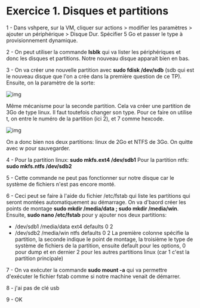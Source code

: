 # **Exercice 1. Disques et partitions**

1 - Dans vshpere, sur la VM, cliquer sur actions > modifier les paramètres > ajouter un périphérique > Disque Dur. Spécifier 5 Go et passer le type à provisionnement dynamique.

2 - On peut utiliser la commande **lsblk** qui va lister les périphériques et donc les disques et partitions. Notre nouveau disque apparait bien en bas.

3 - On va créer une nouvelle partition avec **sudo fdisk /dev/sdb** (sdb qui est le nouveau disque que l'on a crée dans la première question de ce TP).
Ensuite, on la paramètre de la sorte:

![img](tp5_exo1_1.png)

Même mécanisme pour la seconde partition. Cela va créer une partition de 3Go de type linux. Il faut toutefois changer son type. Pour ce faire on utilise t, on entre le numéro de la partition (ici 2), et 7 comme hexcode.

![img](tp5_exo1_2.png)

On a donc bien nos deux partitions: linux de 2Go et NTFS de 3Go. On quitte avec w pour sauvegarder.

4 - Pour la partition linux: **sudo mkfs.ext4 /dev/sdb1**
Pour la partition ntfs: **sudo mkfs.ntfs /dev/sdb2**

5 - Cette commande ne peut pas fonctionner sur notre disque car le système de fichiers n'est pas encore monté.

6 - Ceci peut se faire à l'aide du fichier /etc/fstab qui liste les partitions qui seront montées automatiquement au démarrage. On va d'baord créer les points de montage **sudo mkdir /media/data ; sudo mkdir /media/win**. Ensuite, **sudo nano /etc/fstab** pour y ajouter nos deux partitions:
* /dev/sdb1 /media/data ext4  defaults 0 2
* /dev/sdb2 /media/win  ntfs  defaults 0 2
La première colonne spécifie la partition, la seconde indique le point de montage, la troisième le type de système de fichiers de la partition, ensuite default pour les options, 0 pour dump et en dernier 2 pour les autres partitions linux (car 1 c'est la partition principale)

7 - On va exécuter la commande **sudo mount -a** qui va permettre d'exécuter le fichier fstab comme si notre machine venait de démarrer.

8 - j'ai pas de clé usb

9 - OK
